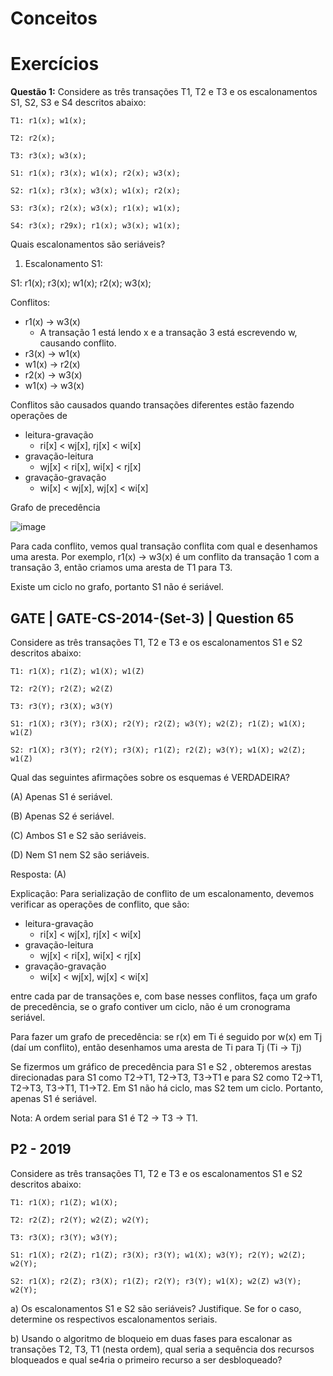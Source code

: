 # Conceitos

# Exercícios

**Questão 1:** Considere as três transações T1, T2 e T3 e os escalonamentos S1, S2, S3 e S4 descritos abaixo:

	T1: r1(x); w1(x);

	T2: r2(x);

	T3: r3(x); w3(x);
	
	S1: r1(x); r3(x); w1(x); r2(x); w3(x);

	S2: r1(x); r3(x); w3(x); w1(x); r2(x);

	S3: r3(x); r2(x); w3(x); r1(x); w1(x);

	S4: r3(x); r29x); r1(x); w3(x); w1(x);

Quais escalonamentos são seriáveis?

1. Escalonamento S1:

S1: r1(x); r3(x); w1(x); r2(x); w3(x);

Conflitos:
- r1(x) -> w3(x)
	- A transação 1 está lendo x e a transação 3 está escrevendo w, causando conflito.
- r3(x) -> w1(x)
- w1(x) -> r2(x)
- r2(x) -> w3(x)
- w1(x) -> w3(x)

Conflitos são causados quando transações diferentes estão fazendo operações de 
- leitura-gravação
	- ri[x] < wj[x], rj[x] < wi[x]
- gravação-leitura
	- wj[x] < ri[x], wi[x] < rj[x]
- gravação-gravação
	- wi[x] < wj[x], wj[x] < wi[x]

Grafo de precedência

![image](https://github.com/sabrizzs/hello-world/assets/93349105/28cb67cd-d94e-46da-bdbe-550d07890f07)

Para cada conflito, vemos qual transação conflita com qual e desenhamos uma aresta. Por exemplo, r1(x) -> w3(x) é um conflito da transação 1 com a transação 3, então criamos uma aresta de T1 para T3.

Existe um ciclo no grafo, portanto S1 não é seriável.

## GATE | GATE-CS-2014-(Set-3) | Question 65

Considere as três transações T1, T2 e T3 e os escalonamentos S1 e S2 descritos abaixo:

	T1: r1(X); r1(Z); w1(X); w1(Z)
 
	T2: r2(Y); r2(Z); w2(Z)
 
	T3: r3(Y); r3(X); w3(Y)
 
	S1: r1(X); r3(Y); r3(X); r2(Y); r2(Z); w3(Y); w2(Z); r1(Z); w1(X); w1(Z)
 
	S2: r1(X); r3(Y); r2(Y); r3(X); r1(Z); r2(Z); w3(Y); w1(X); w2(Z); w1(Z)

Qual das seguintes afirmações sobre os esquemas é VERDADEIRA?

(A) Apenas S1 é seriável.

(B) Apenas S2 é seriável.

(C) Ambos S1 e S2 são seriáveis.

(D) Nem S1 nem S2 são seriáveis.

Resposta: (A)

Explicação: Para serialização de conflito de um escalonamento, devemos verificar as operações de conflito, que são: 
- leitura-gravação
	- ri[x] < wj[x], rj[x] < wi[x]
- gravação-leitura
	- wj[x] < ri[x], wi[x] < rj[x]
- gravação-gravação
	- wi[x] < wj[x], wj[x] < wi[x]
 
entre cada par de transações e, com base nesses conflitos, faça um grafo de precedência, se o grafo contiver um ciclo, não é um cronograma seriável.

Para fazer um grafo de precedência: se r(x) em Ti é seguido por w(x) em Tj (daí um conflito), então desenhamos uma aresta de Ti para Tj (Ti -> Tj)

Se fizermos um gráfico de precedência para S1 e S2 , obteremos arestas direcionadas para S1 como T2->T1, T2->T3, T3->T1 e para S2 como T2->T1, T2->T3, T3->T1, T1->T2. Em S1 não há ciclo, mas S2 tem um ciclo. Portanto, apenas S1 é seriável.

Nota: A ordem serial para S1 é T2 -> T3 -> T1.

## P2 - 2019

Considere as três transações T1, T2 e T3 e os escalonamentos S1 e S2 descritos abaixo:

	T1: r1(X); r1(Z); w1(X);

	T2: r2(Z); r2(Y); w2(Z); w2(Y);

	T3: r3(X); r3(Y); w3(Y);

	S1: r1(X); r2(Z); r1(Z); r3(X); r3(Y); w1(X); w3(Y); r2(Y); w2(Z); w2(Y);

	S2: r1(X); r2(Z); r3(X); r1(Z); r2(Y); r3(Y); w1(X); w2(Z) w3(Y); w2(Y);

a) Os escalonamentos S1 e S2 são seriáveis? Justifique. Se for o caso, determine os respectivos escalonamentos seriais.

b) Usando o algoritmo de bloqueio em duas fases para escalonar as transações T2, T3, T1 (nesta ordem), qual seria a sequência dos recursos bloqueados e qual se4ria o primeiro recurso a ser desbloqueado?
